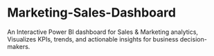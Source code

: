 # Marketing-Sales-Dashboard
An Interactive Power BI dashboard for Sales &amp; Marketing analytics, Visualizes KPIs, trends, and actionable insights for business decision-makers.
